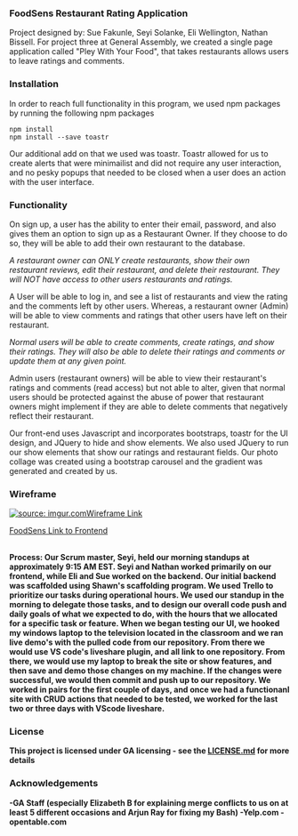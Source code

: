 <h3>FoodSens Restaurant Rating Application</h3>

Project designed by: Sue Fakunle, Seyi Solanke, Eli Wellington, Nathan Bissell.
For project three at General Assembly, we created a single page application called "Pley With Your Food", that takes restaurants allows users to leave ratings and comments.

<h3>Installation</h3>

In order to reach full functionality in this program, we used npm packages by running the following npm packages

``` 
npm install
npm install --save toastr
```

Our additional add on that we used was toastr. Toastr allowed for us to create alerts that were minimailist and did not require any user interaction, and no pesky popups that needed to be closed when a user does an action with the user interface.

<h3>Functionality</h3>

On sign up, a user has the ability to enter their email, password, and also gives them an option to sign up as a Restaurant Owner. If they choose to do so, they will be able to add their own restaurant to the database.

<i>A restaurant owner can ONLY create restaurants, show their own restaurant reviews, edit their restaurant, and delete their restaurant. They will NOT have access to other users restaurants and ratings.</i>

A User will be able to log in, and see a list of restaurants and view the rating and the comments left by other users. Whereas, a restaurant owner (Admin) will be able to view comments and ratings that other users have left on their restaurant.

<i>
Normal users will be able to create comments, create ratings, and show their ratings. They will also be able to delete their ratings and comments or update them at any given point.
</i>

Admin users (restaurant owners) will be able to view their restaurant's ratings and comments (read access) but not able to alter, given that normal users should be protected against the abuse of power that restaurant owners might implement if they are able to delete comments that negatively reflect their restaurant.

Our front-end uses Javascript and incorporates bootstraps, toastr for the UI design, and JQuery to hide and show elements. We also used JQuery to run our show elements that show our ratings and restaurant fields. Our photo collage was created using a bootstrap carousel and the gradient was generated and created by us.

<h3>Wireframe</h3>
<a href="https://imgur.com/urovKoo"><img src="https://i.imgur.com/urovKoo.jpg" title="source: imgur.com" />Wireframe Link</a>

<a href="https://pvd-04-team-02.github.io/pley-with-your-food-client/"/> FoodSens Link to Frontend</a>

<br><b>
  Process: Our Scrum master, Seyi, held our morning standups at approximately 9:15 AM EST. Seyi and Nathan worked primarily on our frontend, while Eli and Sue worked on the backend. Our initial backend was scaffolded using Shawn's scaffolding program. We used Trello to prioritize our tasks during operational hours. We used our standup in the morning to delegate those tasks, and to design our overall code push and daily goals of what we expected to do, with the hours that we allocated for a specific task or feature. When we began testing our UI, we hooked my windows laptop to the television located in the classroom and we ran live demo's with the pulled code from our repository. From there we would use VS code's liveshare plugin, and all link to one repository. From there, we would use my laptop to break the site or show features, and then save and demo those changes on my machine. If the changes were successful, we would then commit and push up to our repository. We worked in pairs for the first couple of days, and once we had a functionanl site with CRUD actions that needed to be tested, we worked for the last two or three days with VScode liveshare.


<h3>License</h3>
This project is licensed under GA licensing - see the <a href=https://github.com/pvd-04-team-02/pley-with-your-food-client/blob/master/LICENSE> LICENSE.md</a> for more details

<h3>Acknowledgements</h3>
-GA Staff (especially Elizabeth B for explaining merge conflicts to us on at least 5 different occasions and Arjun Ray for fixing my Bash)
-Yelp.com
-opentable.com
